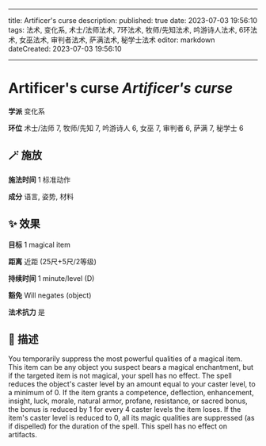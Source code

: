 
---
title: Artificer's curse
description: 
published: true
date: 2023-07-03 19:56:10
tags: 法术, 变化系, 术士/法师法术, 7环法术, 牧师/先知法术, 吟游诗人法术, 6环法术, 女巫法术, 审判者法术, 萨满法术, 秘学士法术
editor: markdown
dateCreated: 2023-07-03 19:56:10

---

# **Artificer's curse** *Artificer's curse*

**学派** 变化系 

**环位** 术士/法师 7, 牧师/先知 7, 吟游诗人 6, 女巫 7, 审判者 6, 萨满 7, 秘学士 6

## 🪄 施放

**施法时间** 1 标准动作

**成分** 语言, 姿势, 材料

## ✨ 效果 

**目标** 1 magical item 

**距离** 近距 (25尺+5尺/2等级)  

**持续时间** 1 minute/level (D) 

**豁免** Will negates (object)

**法术抗力** 是

## 📖 描述

You temporarily suppress the most powerful qualities of a magical item. This item can be any object you suspect bears a magical enchantment, but if the targeted item is not magical, your spell has no effect. The spell reduces the object's caster level by an amount equal to your caster level, to a minimum of 0. If the item grants a competence, deflection, enhancement, insight, luck, morale, natural armor, profane, resistance, or sacred bonus, the bonus is reduced by 1 for every 4 caster levels the item loses. If the item's caster level is reduced to 0, all its magic qualities are suppressed (as if dispelled) for the duration of the spell. This spell has no effect on artifacts.
    